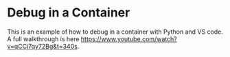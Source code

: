 # Debug in a Container

This is an example of how to debug in a container with Python and VS code. A full walkthrough is here https://www.youtube.com/watch?v=qCCj7qy72Bg&t=340s.